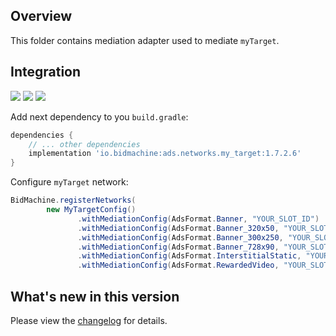 ## Overview

This folder contains mediation adapter used to mediate `myTarget`.

## Integration

[<img src="https://img.shields.io/badge/Min%20SDK%20version-1.7.2-brightgreen">](https://github.com/bidmachine/BidMachine-Android-SDK)
[<img src="https://img.shields.io/badge/Network%20Adapter%20version-1.7.2.6-brightgreen">](https://artifactory.bidmachine.io/bidmachine/io/bidmachine/ads.networks.my_target/1.7.2.6/)
[<img src="https://img.shields.io/badge/Network%20version-5.12.2-blue">](https://github.com/myTargetSDK/mytarget-android)

Add next dependency to you `build.gradle`:

```groovy
dependencies {
    // ... other dependencies
    implementation 'io.bidmachine:ads.networks.my_target:1.7.2.6'
}
```

Configure `myTarget` network:

```java
BidMachine.registerNetworks(
        new MyTargetConfig()
               .withMediationConfig(AdsFormat.Banner, "YOUR_SLOT_ID")
               .withMediationConfig(AdsFormat.Banner_320x50, "YOUR_SLOT_ID")
               .withMediationConfig(AdsFormat.Banner_300x250, "YOUR_SLOT_ID")
               .withMediationConfig(AdsFormat.Banner_728x90, "YOUR_SLOT_ID")
               .withMediationConfig(AdsFormat.InterstitialStatic, "YOUR_SLOT_ID")
               .withMediationConfig(AdsFormat.RewardedVideo, "YOUR_SLOT_ID");
```

## What's new in this version

Please view the [changelog](CHANGELOG.md) for details.